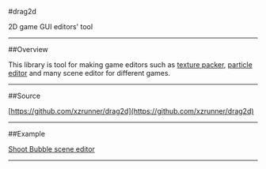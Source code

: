 #drag2d


2D game GUI editors' tool

***

##Overview   

This library is tool for making game editors such as [texture packer](https://github.com/xzrunner/easypacker), [particle editor](https://github.com/xzrunner/easyparticle) and many scene editor for different games.

***

##Source 

[https://github.com/xzrunner/drag2d](https://github.com/xzrunner/drag2d)

***

##Example 

[Shoot Bubble scene editor](https://github.com/xzrunner/shootbubble/wiki/Create-by-drag2d-step-by-step)

***